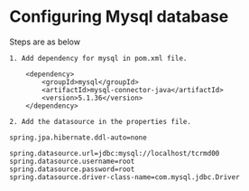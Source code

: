 # Configuring Mysql database

Steps are as below

    1. Add dependency for mysql in pom.xml file.
    
        <dependency>
            <groupId>mysql</groupId>
            <artifactId>mysql-connector-java</artifactId>
            <version>5.1.36</version>
        </dependency>
     
    2. Add the datasource in the properties file.
    
    spring.jpa.hibernate.ddl-auto=none
    
    spring.datasource.url=jdbc:mysql://localhost/tcrmd00
    spring.datasource.username=root
    spring.datasource.password=root
    spring.datasource.driver-class-name=com.mysql.jdbc.Driver